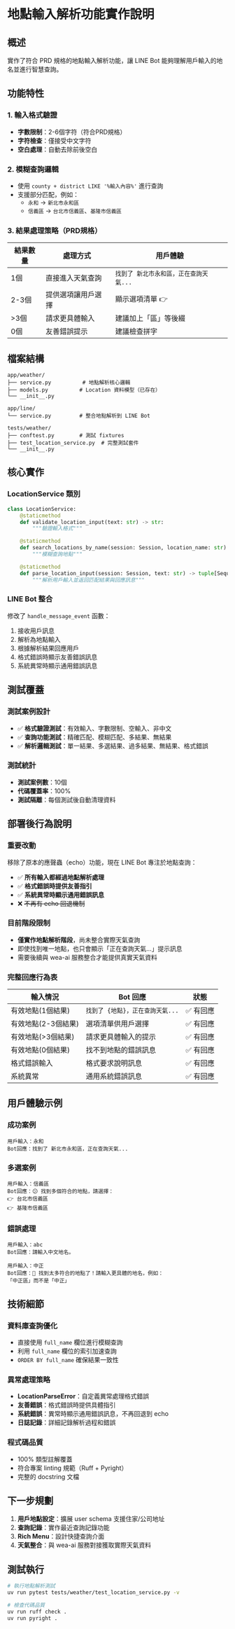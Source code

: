 # 地點輸入解析功能實作說明

## 概述

實作了符合 PRD 規格的地點輸入解析功能，讓 LINE Bot 能夠理解用戶輸入的地名並進行智慧查詢。

## 功能特性

### 1. 輸入格式驗證
- **字數限制**：2-6個字符（符合PRD規格）
- **字符檢查**：僅接受中文字符
- **空白處理**：自動去除前後空白

### 2. 模糊查詢邏輯
- 使用 `county + district LIKE '%輸入內容%'` 進行查詢
- 支援部分匹配，例如：
  - `永和` → `新北市永和區`
  - `信義區` → `台北市信義區`、`基隆市信義區`

### 3. 結果處理策略（PRD規格）
| 結果數量 | 處理方式 | 用戶體驗 |
|---------|---------|---------|
| 1個 | 直接進入天氣查詢 | `找到了 新北市永和區，正在查詢天氣...` |
| 2-3個 | 提供選項讓用戶選擇 | 顯示選項清單 👉 |
| >3個 | 請求更具體輸入 | 建議加上「區」等後綴 |
| 0個 | 友善錯誤提示 | 建議檢查拼字 |

## 檔案結構

```
app/weather/
├── service.py          # 地點解析核心邏輯
├── models.py          # Location 資料模型（已存在）
└── __init__.py

app/line/
└── service.py         # 整合地點解析到 LINE Bot

tests/weather/
├── conftest.py        # 測試 fixtures
├── test_location_service.py  # 完整測試套件
└── __init__.py
```

## 核心實作

### LocationService 類別

```python
class LocationService:
    @staticmethod
    def validate_location_input(text: str) -> str:
        """驗證輸入格式"""

    @staticmethod
    def search_locations_by_name(session: Session, location_name: str) -> Sequence[Location]:
        """模糊查詢地點"""

    @staticmethod
    def parse_location_input(session: Session, text: str) -> tuple[Sequence[Location], str]:
        """解析用戶輸入並返回匹配結果與回應訊息"""
```

### LINE Bot 整合

修改了 `handle_message_event` 函數：
1. 接收用戶訊息
2. 解析為地點輸入
3. 根據解析結果回應用戶
4. 格式錯誤時顯示友善錯誤訊息
5. 系統異常時顯示通用錯誤訊息

## 測試覆蓋

### 測試案例設計
- ✅ **格式驗證測試**：有效輸入、字數限制、空輸入、非中文
- ✅ **查詢功能測試**：精確匹配、模糊匹配、多結果、無結果
- ✅ **解析邏輯測試**：單一結果、多選結果、過多結果、無結果、格式錯誤

### 測試統計
- **測試案例數**：10個
- **代碼覆蓋率**：100%
- **測試隔離**：每個測試後自動清理資料

## 部署後行為說明

### 重要改動
移除了原本的應聲蟲（echo）功能，現在 LINE Bot 專注於地點查詢：

- ✅ **所有輸入都經過地點解析處理**
- ✅ **格式錯誤時提供友善指引**
- ✅ **系統異常時顯示通用錯誤訊息**
- ❌ ~~不再有 echo 回退機制~~

### 目前階段限制
- **僅實作地點解析階段**，尚未整合實際天氣查詢
- 即使找到唯一地點，也只會顯示「正在查詢天氣...」提示訊息
- 需要後續與 wea-ai 服務整合才能提供真實天氣資料

### 完整回應行為表
| 輸入情況 | Bot 回應 | 狀態 |
|---------|---------|------|
| 有效地點(1個結果) | `找到了 {地點}，正在查詢天氣...` | ✅ 有回應 |
| 有效地點(2-3個結果) | 選項清單供用戶選擇 | ✅ 有回應 |
| 有效地點(>3個結果) | 請求更具體輸入的提示 | ✅ 有回應 |
| 有效地點(0個結果) | 找不到地點的錯誤訊息 | ✅ 有回應 |
| 格式錯誤輸入 | 格式要求說明訊息 | ✅ 有回應 |
| 系統異常 | 通用系統錯誤訊息 | ✅ 有回應 |

## 用戶體驗示例

### 成功案例
```
用戶輸入：永和
Bot回應：找到了 新北市永和區，正在查詢天氣...
```

### 多選案例
```
用戶輸入：信義區
Bot回應：😕 找到多個符合的地點，請選擇：
👉 台北市信義區
👉 基隆市信義區
```

### 錯誤處理
```
用戶輸入：abc
Bot回應：請輸入中文地名。

用戶輸入：中正
Bot回應：🤔 找到太多符合的地點了！請輸入更具體的地名，例如：
「中正區」而不是「中正」
```

## 技術細節

### 資料庫查詢優化
- 直接使用 `full_name` 欄位進行模糊查詢
- 利用 `full_name` 欄位的索引加速查詢
- `ORDER BY full_name` 確保結果一致性

### 異常處理策略
- **LocationParseError**：自定義異常處理格式錯誤
- **友善錯誤**：格式錯誤時提供具體指引
- **系統錯誤**：異常時顯示通用錯誤訊息，不再回退到 echo
- **日誌記錄**：詳細記錄解析過程和錯誤

### 程式碼品質
- 100% 類型註解覆蓋
- 符合專案 linting 規範（Ruff + Pyright）
- 完整的 docstring 文檔

## 下一步規劃

1. **用戶地點設定**：擴展 user schema 支援住家/公司地址
2. **查詢記錄**：實作最近查詢記錄功能
3. **Rich Menu**：設計快捷查詢介面
4. **天氣整合**：與 wea-ai 服務對接獲取實際天氣資料

## 測試執行

```bash
# 執行地點解析測試
uv run pytest tests/weather/test_location_service.py -v

# 檢查代碼品質
uv run ruff check .
uv run pyright .
```
